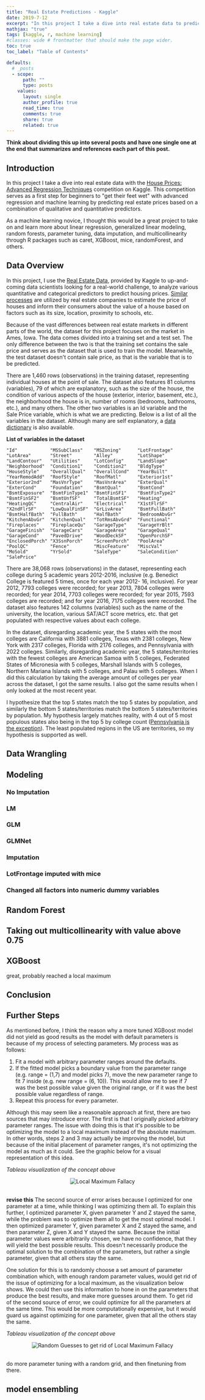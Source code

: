 ```yaml
---
title: "Real Estate Predictions - Kaggle"
date: 2019-7-12
excerpt: "In this project I take a dive into real estate data to predict housing prices using machine learning techniques such as random forests, XGBoost, as well as parameter tuning, linear regression, and more."
mathjax: "true"
tags: [kaggle, r, machine learning]
#classes: wide # frontmatter that should make the page wider.
toc: true
toc_label: "Table of Contents"

defaults:
  # _posts
  - scope:
      path: ""
      type: posts
    values:
      layout: single
      author_profile: true
      read_time: true
      comments: true
      share: true
      related: true
---
```


<script src='https://cdnjs.cloudflare.com/ajax/libs/mathjax/2.7.5/MathJax.js?config=TeX-MML-AM_CHTML' async></script>

**Think about dividing this up into several posts and have one single one at the end that summarizes and references each part of this post.**

## Introduction
In this project I take a dive into real estate data with the <a href="https://www.kaggle.com/c/house-prices-advanced-regression-techniques" target="blank">House Prices: Advanced Regression Techniques</a> competition on Kaggle. This competition serves as a first step for beginners to "get their feet wet" with advanced regression and machine learning by predicting real estate prices based on a combination of qualitative and quantitative predictors.

As a machine learning novice, I thought this would be a great project to take on and learn more about linear regression, generalized linear modeling, random forests, parameter tuning, data imputation, and multicollinearity through R packages such as caret, XGBoost, mice, randomForest, and others.

## Data Overview

In this project, I use the <a href="https://www.kaggle.com/c/house-prices-advanced-regression-techniques/data" target="blank">Real Estate Data</a>, provided by Kaggle to up-and-coming data scientists looking for a real-world challenge, to analyze various quantitative and categorical predictors to predict housing prices. <a href="https://www.zillow.com/zestimate/" target="blank">Similar processes</a> are utilized by real estate companies to estimate the price of houses and inform their consumers about the value of a house based on factors such as its size, location, proximity to schools, etc.

Because of the vast differences between real estate markets in different parts of the world, the dataset for this project focuses on the market in Ames, Iowa. The data comes divided into a training set and a test set. The only difference between the two is that the training set contains the sale price and serves as the dataset that is used to train the model. Meanwhile, the test dataset doesn't contain sale price, as that is the variable that is to be predicted.

There are 1,460 rows (observations) in the training dataset, representing individual houses at the point of sale. The dataset also features 81 columns (variables), 79 of which are explanatory, such as the size of the house, the condition of various aspects of the house (exterior, interior, basement, etc.), the neighborhood the house is in, number of rooms (bedrooms, bathrooms, etc.), and many others. The other two variables is an Id variable and the Sale Price variable, which is what we are predicting. Below is a list of all the variables in the dataset. Although many are self explanatory, a <a href="https://www.kaggle.com/c/house-prices-advanced-regression-techniques/data" target="blank">data dictionary</a> is also available.

**List of variables in the dataset**
```text
"Id"            "MSSubClass"    "MSZoning"      "LotFrontage"  
"LotArea"       "Street"        "Alley"         "LotShape"     
"LandContour"   "Utilities"     "LotConfig"     "LandSlope"    
"Neighborhood"  "Condition1"    "Condition2"    "BldgType"     
"HouseStyle"    "OverallQual"   "OverallCond"   "YearBuilt"    
"YearRemodAdd"  "RoofStyle"     "RoofMatl"      "Exterior1st"  
"Exterior2nd"   "MasVnrType"    "MasVnrArea"    "ExterQual"    
"ExterCond"     "Foundation"    "BsmtQual"      "BsmtCond"     
"BsmtExposure"  "BsmtFinType1"  "BsmtFinSF1"    "BsmtFinType2"
"BsmtFinSF2"    "BsmtUnfSF"     "TotalBsmtSF"   "Heating"      
"HeatingQC"     "CentralAir"    "Electrical"    "X1stFlrSF"    
"X2ndFlrSF"     "LowQualFinSF"  "GrLivArea"     "BsmtFullBath"
"BsmtHalfBath"  "FullBath"      "HalfBath"      "BedroomAbvGr"
"KitchenAbvGr"  "KitchenQual"   "TotRmsAbvGrd"  "Functional"   
"Fireplaces"    "FireplaceQu"   "GarageType"    "GarageYrBlt"  
"GarageFinish"  "GarageCars"    "GarageArea"    "GarageQual"   
"GarageCond"    "PavedDrive"    "WoodDeckSF"    "OpenPorchSF"  
"EnclosedPorch" "X3SsnPorch"    "ScreenPorch"   "PoolArea"     
"PoolQC"        "Fence"         "MiscFeature"   "MiscVal"      
"MoSold"        "YrSold"        "SaleType"      "SaleCondition"
"SalePrice"
```

There are 38,068 rows (observations) in the dataset, representing each college during 5 academic years 2012-2016, inclusive (e.g. Benedict College is featured 5 times, once for each year 2012- 16, inclusive). For year 2012, 7793 colleges were recorded; for year 2013, 7804 colleges were recorded; for year 2014, 7703 colleges were recorded; for year 2015, 7593 colleges are recorded; and for year 2016, 7175 colleges were recorded. The dataset also features 142 columns (variables) such as the name of the university, the location, various SAT/ACT score metrics, etc. that get populated with respective values about each college.

In the dataset, disregarding academic year, the 5 states with the most colleges are California with 3881 colleges, Texas with 2381 colleges, New York with 2317 colleges, Florida with 2176 colleges, and Pennsylvania with 2022 colleges. Similarly, disregarding academic year, the 5 states/territories with the fewest colleges are American Samoa with 5 colleges, Federated States of Micronesia with 5 colleges, Marshall Islands with 5 colleges, Northern Mariana Islands with 5 colleges, and Palau with 5 colleges. When I did this calculation by taking the average amount of colleges per year across the dataset, I got the same results. I also got the same results when I only looked at the most recent year.

I hypothesize that the top 5 states match the top 5 states by population, and similarly the bottom 5 states/territories match the bottom 5 states/territories by population. My hypothesis largely matches reality, with 4 out of 5 most populous states also being in the top 5 by college count (<a href="https://www.census.gov/newsroom/press-releases/2015/cb15-215.html" target="blank">Pennsylvania is the exception</a>). The least populated regions in the US are territories, so my hypothesis is supported as well.


## Data Wrangling

## Modeling

### No Imputation
### LM
### GLM
### GLMNet

### Imputation
### LotFrontage imputed with mice

### Changed all factors into numeric dummy variables

## Random Forest

## Taking out multicollinearity with value above 0.75

## XGBoost
  great, probably reached a local maximum


## Conclusion

## Further Steps
As mentioned before, I think the reason why a more tuned XGBoost model did not yield as good results as the model with default parameters is because of my process of selecting parameters. My process was as follows:
  1. Fit a model with arbitrary parameter ranges around the defaults.
  2. If the fitted model picks a boundary value from the parameter range (e.g. range = (1,7) and model picks 7), move the new parameter range to fit 7 inside (e.g. new range = (6, 10)). This would allow me to see if 7 was the best possible value given the original range, or if it was the best possible value regardless of range.
  3. Repeat this process for every parameter.

Although this may seem like a reasonable approach at first, there are two sources that may introduce error. The first is that I originally picked arbitrary parameter ranges. The issue with doing this is that it's possible to be optimizing the model to a local maximum instead of the absolute maximum. In other words, steps 2 and 3 may actually be improving the model, but because of the initial placement of parameter ranges, it's not optimizing the model as much as it could. See the graphic below for a visual representation of this idea.

*Tableau visualization of the concept above*

<div style="text-align:center"><img src="{{ site.url }}{{ site.baseurl }}/images/5.kaggle_real_estate/1.parameter_tuning_fallacy.png" alt="Local Maximum Fallacy"></div><br/>

**revise this**
The second source of error arises because I optimized for one parameter at a time, while thinking I was optimizing them all. To explain this further, I optimized parameter X, given parameter Y and Z stayed the same, while the problem was to optimize them all to get the most optimal model. I then optimized parameter Y, given parameter X and Z stayed the same, and then parameter Z, given X and Y stayed the same. Because the initial parameter values were arbitrarily chosen, we have no confidence, that they will yield the best possible results. This doesn't necessarily produce the optimal solution to the combination of the parameters, but rather a single parameter, given that all others stay the same.

One solution for this is to randomly choose a set amount of parameter combination which, with enough random parameter values, would get rid of the issue of optimizing for a local maximum, as the visualization below shows. We could then use this information to hone in on the parameters that produce the best results, and make more guesses around them. To get rid of the second source of error, we could optimize for all the parameters at the same time. This would be more computationally expensive, but it would guard us against optimizing for one parameter, given that all the others stay the same.

*Tableau visualization of the concept above*

<div style="text-align:center"><img src="{{ site.url }}{{ site.baseurl }}/images/5.kaggle_real_estate/2.random_initial_guesses.png" alt="Random Guesses to get rid of Local Maximum Fallacy"></div><br/>

do more parameter tuning with a random grid, and then finetuning from there.
## model ensembling
